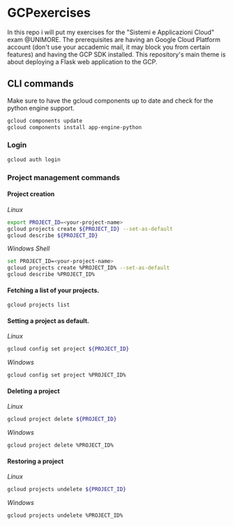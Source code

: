 # GCPexercises
In this repo i will put my exercises for the "Sistemi e Applicazioni Cloud" exam @UNIMORE. The prerequisites are having an Google Cloud Platform account (don't use your accademic mail, it may block you from certain features) and having the GCP SDK installed. This repository's main theme is about deploying a Flask web application to the GCP.

## CLI commands
Make sure to have the gcloud components up to date and check for the python engine support.
```bash
gcloud components update
gcloud components install app-engine-python
```

### Login 
```bash
gcloud auth login
```
### Project management commands
#### Project creation
*Linux*
```bash
export PROJECT_ID=<your-project-name>
gcloud projects create ${PROJECT_ID} --set-as-default
gcloud describe ${PROJECT_ID}
```
*Windows Shell*
```bash
set PROJECT_ID=<your-project-name>
gcloud projects create %PROJECT_ID% --set-as-default
gcloud describe %PROJECT_ID%
```
#### Fetching a list of your projects.
```bash
gcloud projects list
```
#### Setting a project as default.
*Linux*
```bash
gcloud config set project ${PROJECT_ID}
```
*Windows*
```bash
gcloud config set project %PROJECT_ID%
```

#### Deleting a project
*Linux*
```bash
gcloud project delete ${PROJECT_ID}
```
*Windows*
```bash
gcloud project delete %PROJECT_ID%
```


#### Restoring a project
*Linux*
```bash
gcloud projects undelete ${PROJECT_ID}
```
*Windows*
```bash
gcloud projects undelete %PROJECT_ID%
```
